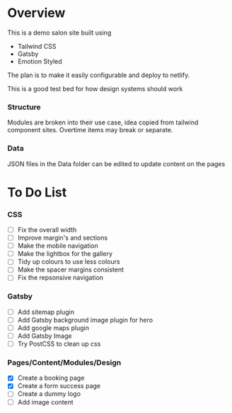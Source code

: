 # Overview

This is a demo salon site built using

- Tailwind CSS
- Gatsby
- Emotion Styled

The plan is to make it easily configurable and deploy to netlify.

This is a good test bed for how design systems should work

### Structure

Modules are broken into their use case, idea copied from tailwind component sites.
Overtime items may break or separate.

### Data

JSON files in the Data folder can be edited to update content on the pages


# To Do List

### CSS
- [ ] Fix the overall width
- [ ] Improve margin's and sections
- [ ] Make the mobile navigation
- [ ] Make the lightbox for the gallery
- [ ] Tidy up colours to use less colours
- [ ] Make the spacer margins consistent
- [ ] Fix the repsonsive navigation

### Gatsby
- [ ] Add sitemap plugin
- [ ] Add Gatsby background image plugin for hero
- [ ] Add google maps plugin
- [ ] Add Gatsby Image
- [ ] Try PostCSS to clean up css

### Pages/Content/Modules/Design
- [x] Create a booking page
- [x] Create a form success page
- [ ] Create a dummy logo
- [ ] Add image content
